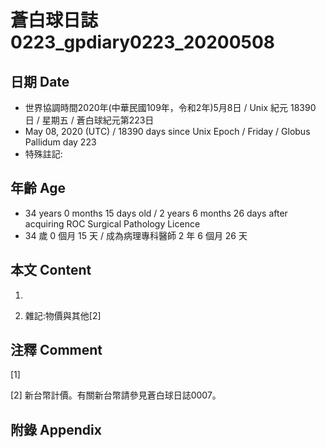 # 蒼白球日誌0223_gpdiary0223_20200508 #

## 日期 Date ##

* 世界協調時間2020年(中華民國109年，令和2年)5月8日 / Unix 紀元 18390 日 / 星期五 / 蒼白球紀元第223日
* May 08, 2020 (UTC) / 18390 days since Unix Epoch / Friday / Globus Pallidum day 223
* 特殊註記:

## 年齡 Age ##

* 34 years 0 months 15 days old / 2 years 6 months 26 days after acquiring ROC Surgical Pathology Licence
* 34 歲 0 個月 15 天 / 成為病理專科醫師 2 年 6 個月 26 天

## 本文 Content ##

1. 

    
2. 雜記:物價與其他[2]

    

## 注釋 Comment ##

[1] 


[2] 新台幣計價。有關新台幣請參見蒼白球日誌0007。



## 附錄 Appendix ##

